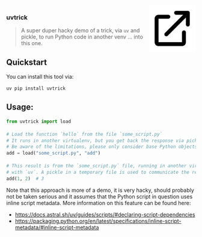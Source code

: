 <img src="img.png" width="125" height="125" align="right" />

### uvtrick

> A super duper hacky demo of a trick, via `uv` and pickle, to run Python code in another venv ... into this one.

## Quickstart 

You can install this tool via: 

```
uv pip install uvtrick
```

## Usage: 

```python
from uvtrick import load

# Load the function `hello` from the file `some_script.py`
# It runs in another virtualenv, but you get back the response via pickle. 
# Be aware of the limitations, please only consider base Python objects.
add = load("some_script.py", "add")

# This result is from the `some_script.py` file, running in another virtualenv 
# with `uv`. A pickle in a temporary file is used to communicate the result.
add(1, 2)  # 3
```

Note that this approach is more of a demo, it is very hacky, should probably not be taken serious and it assumes that the Python script in question uses inline script metadata. More information on this feature can be found here:

- https://docs.astral.sh/uv/guides/scripts/#declaring-script-dependencies
- https://packaging.python.org/en/latest/specifications/inline-script-metadata/#inline-script-metadata
